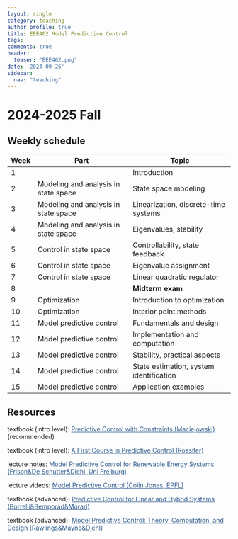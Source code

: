 ```yaml
---
layout: single
category: teaching
author_profile: true
title: EEE462 Model Predictive Control
tags:
comments: true
header:
  teaser: "EEE462.png"
date: '2024-09-26'
sidebar:
  nav: "teaching"
---
```


# 2024-2025 Fall

## Weekly schedule

| Week | Part | Topic |
| ------------- | ------------- | ------------- |
| 1 |  | Introduction |
| 2 | Modeling and analysis in state space | State space modeling |
| 3 | Modeling and analysis in state space | Linearization, discrete-time systems |
| 4 | Modeling and analysis in state space | Eigenvalues, stability |
| 5 | Control in state space | Controllability, state feedback |
| 6 | Control in state space | Eigenvalue assignment |
| 7 | Control in state space | Linear quadratic regulator |
| 8 |  | **Midterm exam** |
| 9 | Optimization | Introduction to optimization |
| 10 | Optimization | Interior point methods |
| 11 | Model predictive control | Fundamentals and design |
| 12 | Model predictive control | Implementation and computation |
| 13 | Model predictive control | Stability, practical aspects |
| 14 | Model predictive control | State estimation, system identification |
| 15 | Model predictive control | Application examples |

## Resources

textbook (intro level): <a href="https://www.amazon.com/Predictive-Control-Constraints-Jan-Maciejowski/dp/0201398230" style="color: #2d5a8c">Predictive Control with Constraints (Maciejowski)</a> (recommended)

textbook (intro level): <a href="https://www.amazon.com/First-Course-Predictive-Control/dp/1138099341" style="color: #2d5a8c">A First Course in Predictive Control (Rossiter)</a>

lecture notes: <a href="https://www.syscop.de/files/2023ss/MPC4RES/MPC_for_RES_script.pdf" style="color: #2d5a8c">Model Predictive Control for Renewable Energy Systems (Frison&De Schutter&Diehl, Uni Freiburg)</a>

lecture videos: <a href="https://www.youtube.com/playlist?list=PLHmHXT53cpnkpbwLqlKae0iKexM8SXKDM" style="color: #2d5a8c">Model Predictive Control (Colin Jones, EPFL)</a>

textbook (advanced): <a href="https://drive.google.com/file/d/1zaaZZjoXm73klAWfC62YlrUzujJOXUMt/view" style="color: #2d5a8c">Predictive Control for Linear and Hybrid Systems (Borrelli&Bemporad&Morari)</a>

textbook (advanced): <a href="https://sites.engineering.ucsb.edu/~jbraw/mpc/MPC-book-2nd-edition-4th-printing.pdf" style="color: #2d5a8c">Model Predictive Control: Theory, Computation, and Design (Rawlings&Mayne&Diehl)</a>
